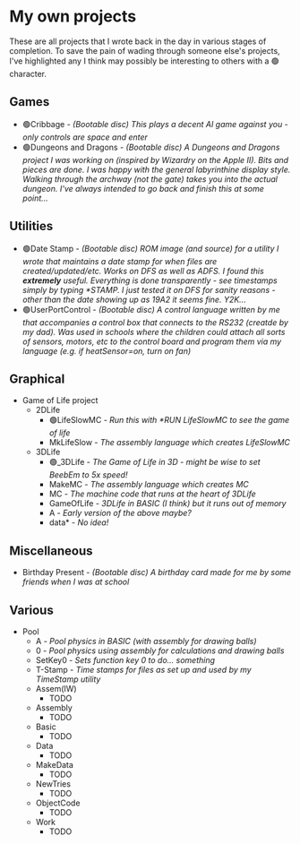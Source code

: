 # My own projects
These are all projects that I wrote back in the day in various stages of completion. To save the pain of wading through someone else's projects, I've highlighted any I think may possibly be interesting to others with a 🟢 character.

## Games
- 🟢Cribbage - _(Bootable disc) This plays a decent AI game against you - only controls are space and enter_
- 🟢Dungeons and Dragons - _(Bootable disc) A Dungeons and Dragons project I was working on (inspired by Wizardry on the Apple II). Bits and pieces are done. I was happy with the general labyrinthine display style. Walking through the archway (not the gate) takes you into the actual dungeon. I've always intended to go back and finish this at some point..._
## Utilities
- 🟢Date Stamp - _(Bootable disc) ROM image (and source) for a utility I wrote that maintains a date stamp for when files are created/updated/etc. Works on DFS as well as ADFS. I found this __extremely__ useful. Everything is done transparently - see timestamps simply by typing *STAMP. I just tested it on DFS for sanity reasons - other than the date showing up as 19A2 it seems fine. Y2K..._
- 🟢UserPortControl - _(Bootable disc) A control language written by me that accompanies a control box that connects to the RS232 (creatde by my dad). Was used in schools where the children could attach all sorts of sensors, motors, etc to the control board and program them via my language (e.g. if heatSensor=on, turn on fan)_
## Graphical
- Game of Life project
  - 2DLife
    - 🟢LifeSlowMC - _Run this with *RUN LifeSlowMC to see the game of life_
    - MkLifeSlow - _The assembly language which creates LifeSlowMC_
  - 3DLife
    - 🟢_3DLife - _The Game of Life in 3D - might be wise to set BeebEm to 5x speed!_
    - MakeMC - _The assembly language which creates MC_
    - MC - _The machine code that runs at the heart of 3DLife_
    - GameOfLife - _3DLife in BASIC (I think) but it runs out of memory_
    - A - _Early version of the above maybe?_
    - data* - _No idea!_
## Miscellaneous
- Birthday Present - _(Bootable disc) A birthday card made for me by some friends when I was at school_
## Various
- Pool
  - A - _Pool physics in BASIC (with assembly for drawing balls)_
  - 0 - _Pool physics using assembly for calculations and drawing balls_
  - SetKey0 - _Sets function key 0 to do... something_
  - T-Stamp - _Time stamps for files as set up and used by my TimeStamp utility_
  - Assem(IW)
    - TODO
  - Assembly
    - TODO
  - Basic
    - TODO
  - Data
    - TODO
  - MakeData
    - TODO
  - NewTries
    - TODO
  - ObjectCode
    - TODO
  - Work
    - TODO
